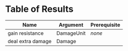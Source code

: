 # Table of Results

Name | Argument | Prerequisite
--- | --- | ---
gain resistance | DamageUnit | *none*
deal extra damage | Damage | 
